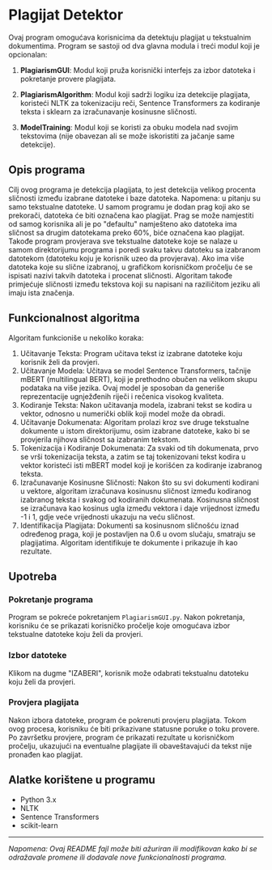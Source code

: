 # Plagijat Detektor

Ovaj program omogućava korisnicima da detektuju plagijat u tekstualnim dokumentima. Program se sastoji od dva glavna modula i treći modul koji je opcionalan:

1. **PlagiarismGUI**: Modul koji pruža korisnički interfejs za izbor datoteka i pokretanje provere plagijata.
   
2. **PlagiarismAlgorithm**: Modul koji sadrži logiku iza detekcije plagijata, koristeći NLTK za tokenizaciju reči, Sentence Transformers za kodiranje teksta i sklearn za izračunavanje kosinusne sličnosti.

3. **ModelTraining**: Modul koji se koristi za obuku modela nad svojim tekstovima (nije obavezan ali se može iskoristiti za jačanje same detekcije).

## Opis programa

Cilj ovog programa je detekcija plagijata, to jest detekcija velikog procenta sličnosti između izabrane datoteke i baze datoteka. Napomena: u pitanju su samo tekstualne datoteke. U samom programu je dodan prag koji ako se prekorači, datoteka će biti označena kao plagijat. Prag se može namjestiti od samog korisnika ali je po "defaultu" namješteno ako datoteka ima sličnost sa drugim datotekama preko 60%, biće označena kao plagijat. Takođe program provjerava sve tekstualne datoteke koje se nalaze u samom direktorijumu programa i poredi svaku takvu datoteku sa izabranom datotekom (datoteku koju je korisnik uzeo da provjerava). Ako ima više datoteka koje su slične izabranoj, u grafičkom korisničkom pročelju će se ispisati nazivi takvih datoteka i procenat sličnosti. Algoritam takođe primjećuje sličnosti između tekstova koji su napisani na raziličitom jeziku ali imaju ista značenja.

## Funkcionalnost algoritma

Algoritam funkcioniše u nekoliko koraka:
1. Učitavanje Teksta: Program učitava tekst iz izabrane datoteke koju korisnik želi da provjeri.
3. Učitavanje Modela: Učitava se model Sentence Transformers, tačnije mBERT (multilingual BERT), koji je prethodno obučen na velikom skupu podataka na više jezika. Ovaj model je sposoban da generiše reprezentacije ugnježđenih riječi i rečenica visokog kvaliteta.
4. Kodiranje Teksta: Nakon učitavanja modela, izabrani tekst se kodira u vektor, odnosno u numerički oblik koji model može da obradi.
5. Učitavanje Dokumenata: Algoritam prolazi kroz sve druge tekstualne dokumente u istom direktorijumu, osim izabrane datoteke, kako bi se provjerila njihova sličnost sa izabranim tekstom.
6. Tokenizacija i Kodiranje Dokumenata: Za svaki od tih dokumenata, prvo se vrši tokenizacija teksta, a zatim se taj tokenizovani tekst kodira u vektor koristeći isti mBERT model koji je korišćen za kodiranje izabranog teksta.
7. Izračunavanje Kosinusne Sličnosti: Nakon što su svi dokumenti kodirani u vektore, algoritam izračunava kosinusnu sličnost između kodiranog izabranog teksta i svakog od kodiranih dokumenata. Kosinusna sličnost se izračunava kao kosinus ugla između vektora i daje vrijednost između -1 i 1, gdje veće vrijednosti ukazuju na veću sličnost.
8. Identifikacija Plagijata: Dokumenti sa kosinusnom sličnošću iznad određenog praga, koji je postavljen na 0.6 u ovom slučaju, smatraju se plagijatima. Algoritam identifikuje te dokumente i prikazuje ih kao rezultate.

## Upotreba

### Pokretanje programa

Program se pokreće pokretanjem `PlagiarismGUI.py`. Nakon pokretanja, korisniku će se prikazati korisničko pročelje koje omogućava izbor tekstualne datoteke koju želi da provjeri.

### Izbor datoteke

Klikom na dugme "IZABERI", korisnik može odabrati tekstualnu datoteku koju želi da provjeri.

### Provjera plagijata

Nakon izbora datoteke, program će pokrenuti provjeru plagijata. Tokom ovog procesa, korisniku će biti prikazivane statusne poruke o toku provere. Po završetku provjere, program će prikazati rezultate u korisničkom pročelju, ukazujući na eventualne plagijate ili obaveštavajući da tekst nije pronađen kao plagijat.

## Alatke korištene u programu

- Python 3.x
- NLTK
- Sentence Transformers
- scikit-learn


---
*Napomena: Ovaj README fajl može biti ažuriran ili modifikovan kako bi se odražavale promene ili dodavale nove funkcionalnosti programa.*
